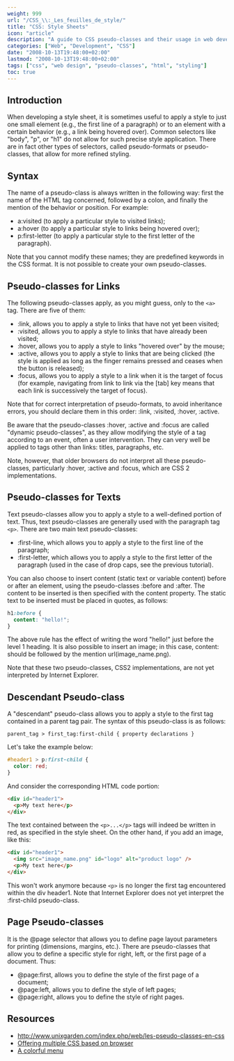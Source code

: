 ```yaml
---
weight: 999
url: "/CSS_\\:_Les_feuilles_de_style/"
title: "CSS: Style Sheets"
icon: "article"
description: "A guide to CSS pseudo-classes and their usage in web development, including link states, text formatting, and page styling."
categories: ["Web", "Development", "CSS"]
date: "2008-10-13T19:48:00+02:00"
lastmod: "2008-10-13T19:48:00+02:00"
tags: ["css", "web design", "pseudo-classes", "html", "styling"]
toc: true
---
```


## Introduction

When developing a style sheet, it is sometimes useful to apply a style to just one small element (e.g., the first line of a paragraph) or to an element with a certain behavior (e.g., a link being hovered over). Common selectors like "body", "p", or "h1" do not allow for such precise style application. There are in fact other types of selectors, called pseudo-formats or pseudo-classes, that allow for more refined styling.

## Syntax

The name of a pseudo-class is always written in the following way: first the name of the HTML tag concerned, followed by a colon, and finally the mention of the behavior or position. For example:

- a:visited (to apply a particular style to visited links);
- a:hover (to apply a particular style to links being hovered over);
- p:first-letter (to apply a particular style to the first letter of the paragraph).

Note that you cannot modify these names; they are predefined keywords in the CSS format. It is not possible to create your own pseudo-classes.

## Pseudo-classes for Links

The following pseudo-classes apply, as you might guess, only to the `<a>` tag. There are five of them:

- :link, allows you to apply a style to links that have not yet been visited;
- :visited, allows you to apply a style to links that have already been visited;
- :hover, allows you to apply a style to links "hovered over" by the mouse;
- :active, allows you to apply a style to links that are being clicked (the style is applied as long as the finger remains pressed and ceases when the button is released);
- :focus, allows you to apply a style to a link when it is the target of focus (for example, navigating from link to link via the [tab] key means that each link is successively the target of focus).

Note that for correct interpretation of pseudo-formats, to avoid inheritance errors, you should declare them in this order: :link, :visited, :hover, :active.

Be aware that the pseudo-classes :hover, :active and :focus are called "dynamic pseudo-classes", as they allow modifying the style of a tag according to an event, often a user intervention. They can very well be applied to tags other than links: titles, paragraphs, etc.

Note, however, that older browsers do not interpret all these pseudo-classes, particularly :hover, :active and :focus, which are CSS 2 implementations.

## Pseudo-classes for Texts

Text pseudo-classes allow you to apply a style to a well-defined portion of text. Thus, text pseudo-classes are generally used with the paragraph tag `<p>`.
There are two main text pseudo-classes:

- :first-line, which allows you to apply a style to the first line of the paragraph;
- :first-letter, which allows you to apply a style to the first letter of the paragraph (used in the case of drop caps, see the previous tutorial).

You can also choose to insert content (static text or variable content) before or after an element, using the pseudo-classes :before and :after. The content to be inserted is then specified with the content property. The static text to be inserted must be placed in quotes, as follows:

```css
h1:before {
  content: "hello!";
}
```

The above rule has the effect of writing the word "hello!" just before the level 1 heading. It is also possible to insert an image; in this case, content: should be followed by the mention url(image_name.png).

Note that these two pseudo-classes, CSS2 implementations, are not yet interpreted by Internet Explorer.

## Descendant Pseudo-class

A "descendant" pseudo-class allows you to apply a style to the first tag contained in a parent tag pair.
The syntax of this pseudo-class is as follows:

```
parent_tag > first_tag:first-child { property declarations }
```

Let's take the example below:

```css
#header1 > p:first-child {
  color: red;
}
```

And consider the corresponding HTML code portion:

```html
<div id="header1">
  <p>My text here</p>
</div>
```

The text contained between the `<p>...</p>` tags will indeed be written in red, as specified in the style sheet. On the other hand, if you add an image, like this:

```html
<div id="header1">
  <img src="image_name.png" id="logo" alt="product logo" />
  <p>My text here</p>
</div>
```

This won't work anymore because `<p>` is no longer the first tag encountered within the div header1.
Note that Internet Explorer does not yet interpret the :first-child pseudo-class.

## Page Pseudo-classes

It is the @page selector that allows you to define page layout parameters for printing (dimensions, margins, etc.). There are pseudo-classes that allow you to define a specific style for right, left, or the first page of a document. Thus:

- @page:first, allows you to define the style of the first page of a document;
- @page:left, allows you to define the style of left pages;
- @page:right, allows you to define the style of right pages.

## Resources
- http://www.unixgarden.com/index.php/web/les-pseudo-classes-en-css
- [Offering multiple CSS based on browser](/pdf/proposer_plusieurs_css_en_fonction_du_navigateur.pdf)
- [A colorful menu](/pdf/un_menu_haut_en_couleurs.pdf)

